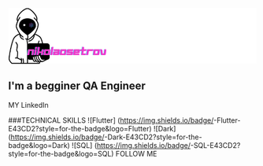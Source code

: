 [![Header](https://github.com/NikolaOsetrov/Nikola-Osetrov/blob/main/assets/nikola%20osetrov.png)](http://www.linkedin.com/in/nikolayosetrov)

## I'm a begginer QA Engineer

MY LinkedIn

###TECHNICAL SKILLS
![Flutter] (https://img.shields.io/badge/<LABEL>-Flutter-E43CD2?style=for-the-badge&logo=Flutter)
![Dark] (https://img.shields.io/badge/<LABEL>-Dark-E43CD2?style=for-the-badge&logo=Dark)
![SQL] (https://img.shields.io/badge/<LABEL>-SQL-E43CD2?style=for-the-badge&logo=SQL)
FOLLOW ME
